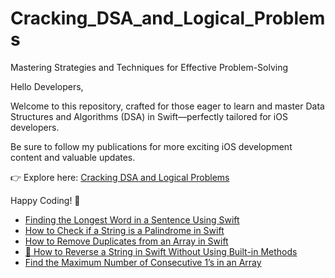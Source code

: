 # Cracking_DSA_and_Logical_Problems
Mastering Strategies and Techniques for Effective Problem-Solving

Hello Developers,

Welcome to this repository, crafted for those eager to learn and master Data Structures and Algorithms (DSA) in Swift—perfectly tailored for iOS developers.

Be sure to follow my publications for more exciting iOS development content and valuable updates.

👉 Explore here: [Cracking DSA and Logical Problems](https://medium.com/cracking-dsa-and-logical-problems)

Happy Coding! 🚀

- [Finding the Longest Word in a Sentence Using Swift](https://medium.com/cracking-dsa-and-logical-problems/finding-the-longest-word-in-a-sentence-using-swift-f3cd3ff3649b)
- [How to Check if a String is a Palindrome in Swift](https://medium.com/cracking-dsa-and-logical-problems/how-to-check-if-a-string-is-a-palindrome-in-swift-89c03233751f)
- [How to Remove Duplicates from an Array in Swift](https://medium.com/@baljitKaurGoraya/how-to-remove-duplicates-from-an-array-in-swift-9f05717f0dcb)
- [🔄 How to Reverse a String in Swift Without Using Built-in Methods](https://medium.com/cracking-dsa-and-logical-problems/how-to-reverse-a-string-in-swift-without-using-built-in-methods-0fe94ca23c64)
- [Find the Maximum Number of Consecutive 1’s in an Array](https://medium.com/cracking-dsa-and-logical-problems/find-the-maximum-number-of-consecutive-1s-in-an-array-904fe423cd60)

